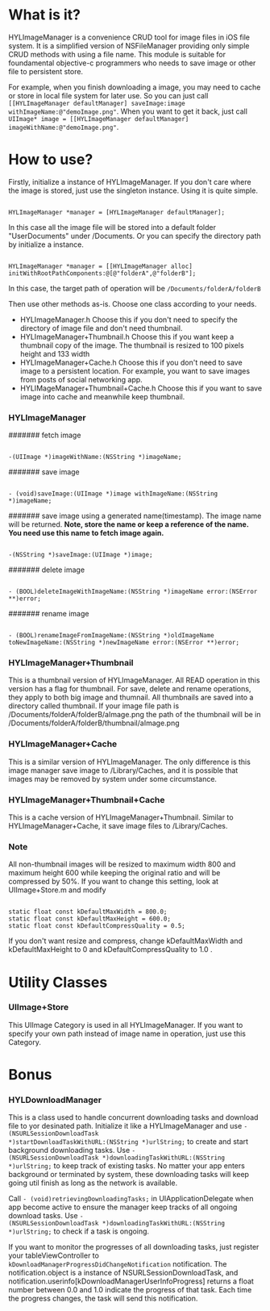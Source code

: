 # What is it?

HYLImageManager is a convenience CRUD tool for image files in iOS file system. It is a simplified version of NSFileManager providing only simple CRUD methods with using a file name. This module is suitable for foundamental objective-c programmers who needs to save image or other file to persistent store. 

For example, when you finish downloading a image, you may need to cache or store in local file system for later use. So you can just call <code>[[HYLImageManager defaultManager] saveImage:image withImageName:@"demoImage.png"</code>. When you want to get it back, just call <code>UIImage* image = [[HYLImageManager defaultManager] imageWithName:@"demoImage.png"</code>.


# How to use?
Firstly, initialize a instance of HYLImageManager. If you don't care where the image is stored, just use the singleton instance.
Using it is quite simple.

<pre><code>
HYLImageManager *manager = [HYLImageManager defaultManager];
</code></pre>
In this case all the image file will be stored into a default folder "UserDocuments" under /Documents. Or you can specify the directory path by initialize a instance.

<pre><code>
HYLImageManager *manager = [[HYLImageManager alloc] initWithRootPathComponents:@[@"folderA",@"folderB"];
</code></pre>
In this case, the target path of operation will be <code>/Documents/folderA/folderB</code>

Then use other methods as-is. Choose one class according to your needs.
- HYLImageManager.h Choose this if you don't need to specify the directory of image file and don't need thumbnail.
- HYLImageManager+Thumbnail.h Choose this if you want keep a thumbnail copy of the image. The thumbnail is resized to 100 pixels height and 133 width
- HYLImageManager+Cache.h Choose this if you don't need to save image to a persistent location. For example, you want to save images from posts of social networking app.
- HYLIMageManager+Thumbnail+Cache.h Choose this if you want to save image into cache and meanwhile keep thumbnail.

### HYLImageManager

####### fetch image
<pre><code>
-(UIImage *)imageWithName:(NSString *)imageName;
</code></pre>
####### save image 
<pre><code>
- (void)saveImage:(UIImage *)image withImageName:(NSString *)imageName;
</code></pre>
####### save image using a generated name(timestamp). The image name will be returned.
**Note, store the name or keep a reference of the name. You need use this name to fetch image again.**
<pre><code>
-(NSString *)saveImage:(UIImage *)image;
</code></pre>
####### delete image
<pre><code>
- (BOOL)deleteImageWithImageName:(NSString *)imageName error:(NSError **)error;
</code></pre>
####### rename image
<pre><code>
- (BOOL)renameImageFromImageName:(NSString *)oldImageName toNewImageName:(NSString *)newImageName error:(NSError **)error;
</code></pre>

### HYLImageManager+Thumbnail
This is a thumbnail version of HYLImageManager. All READ operation in this version has a flag for thumbnail. For save, delete and rename operations, they apply to both big image and thumnail. All thumbnails are saved into a directory called thumbnail. If your image file path is /Documents/folderA/folderB/aImage.png the path of the thumbnail will be in /Documents/folderA/folderB/thumbnail/aImage.png

### HYLImageManager+Cache
This is a similar version of HYLImageManager. The only difference is this image manager save image to /Library/Caches, and it is possible that images may be removed by system under some circumstance.

### HYLImageManager+Thumbnail+Cache
This is a cache version of HYLImageManager+Thumbnail. Similar to HYLImageManager+Cache, it save image files to /Library/Caches.

### Note
All non-thumbnail images will be resized to maximum width 800 and maximum height 600 while keeping the original ratio and will be compressed by 50%. If you want to change this setting, look at UIImage+Store.m and modify
<pre><code>
static float const kDefaultMaxWidth = 800.0;
static float const kDefaultMaxHeight = 600.0;
static float const kDefaultCompressQuality = 0.5;
</code></pre>
If you don't want resize and compress, change kDefaultMaxWidth and kDefaultMaxHeight to 0 and kDefaultCompressQuality to 1.0 .

# Utility Classes

### UIImage+Store
This UIImage Category is used in all HYLImageManager. If you want to specify your own path instead of image name in operation, just use this Category.

# Bonus

### HYLDownloadManager
This is a class used to handle concurrent downloading tasks and download file to yor desinated path. Initialize it like a HYLImageManager and use <code>- (NSURLSessionDownloadTask *)startDownloadTaskWithURL:(NSString *)urlString;</code> to create and start background downloading tasks. Use <code>- (NSURLSessionDownloadTask *)downloadingTaskWithURL:(NSString *)urlString;</code> to keep track of existing tasks. No matter your app enters background or terminated by system, these downloading tasks will keep going util finish as long as the network is available. 

Call <code>- (void)retrievingDownloadingTasks;</code> in UIApplicationDelegate when app become active to ensure the manager keep tracks of all ongoing download tasks. Use <code>- (NSURLSessionDownloadTask *)downloadingTaskWithURL:(NSString *)urlString;</code> to check if a task is ongoing.

If you want to monitor the progresses of all downloading tasks, just register your tableViewController to <code>kDownloadManagerProgressDidChangeNotification</code> notification. The notification.object is a instance of NSURLSessionDownloadTask, and notification.userinfo[kDownloadManagerUserInfoProgress] returns a float number between 0.0 and 1.0 indicate the progress of that task. Each time the progress changes, the task will send this notification.

